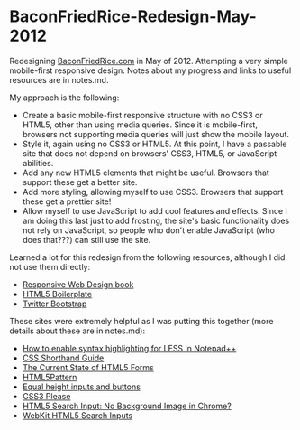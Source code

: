 BaconFriedRice-Redesign-May-2012
================================

Redesigning [BaconFriedRice.com](http://www.baconfriedrice.com "BaconFriedRice")
in May of 2012.  Attempting a very simple mobile-first responsive design.  Notes
about my progress and links to useful resources are in notes.md.

My approach is the following:

* Create a basic mobile-first responsive structure with no CSS3 or HTML5, other
than using media queries.  Since it is mobile-first, browsers not supporting
media queries will just show the mobile layout.
* Style it, again using no CSS3 or HTML5.  At this point, I have a passable site
that does not depend on browsers' CSS3, HTML5, or JavaScript abilities.
* Add any new HTML5 elements that might be useful.  Browsers that support
these get a better site.
* Add more styling, allowing myself to use CSS3.  Browsers that support these
get a prettier site!
* Allow myself to use JavaScript to add cool features and effects.  Since I am
doing this last just to add frosting, the site's basic functionality does not
rely on JavaScript, so people who don't enable JavaScript (who does that???)
can still use the site.

Learned a lot for this redesign from the following resources, although I did not
use them directly:

* [Responsive Web Design 
book](http://www.abookapart.com/products/responsive-web-design "Responsive Web
Design")
* [HTML5 Boilerplate](http://html5boilerplate.com/ "HTML5 Boilerplate")
* [Twitter Bootstrap](http://twitter.github.com/bootstrap/ "Twitter Bootstrap")

These sites were extremely helpful as I was putting this together (more details
about these are in notes.md):

* [How to enable syntax highlighting for LESS in 
Notepad++](http://thingsilearned2day.wordpress.com/2011/07/07/how-to-enable-syntax-highlighting-for-less-in-notepad/
"How to enable syntax highlighting for LESS in Notepad++")
* [CSS Shorthand Guide](http://www.dustindiaz.com/css-shorthand/ "CSS Shorthand
Guide")
* [The Current State of HTML5 Forms](http://wufoo.com/html5/ "The Current State
of HTML5 Forms")
* [HTML5Pattern](http://html5pattern.com/ "HTML5Pattern")
* [Equal height inputs and 
buttons](http://christophzillgens.com/en/articles/equal-height-input-and-button-elements-in-firefox-and-safari
"Equal height inputs and buttons")
* [CSS3 Please](http://css3please.com/ "CSS3 Please")
* [HTML5 Search Input: No Background Image
in Chrome?](http://stackoverflow.com/questions/2992215/html5-search-input-no-background-image-in-chrome
"HTML5 Search Input: No Background Image in Chrome?")
* [WebKit HTML5 Search Inputs](http://css-tricks.com/webkit-html5-search-inputs/
"WebKit HTML5 Search Inputs")